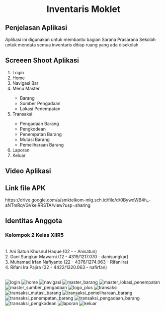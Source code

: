 # <h1 align="center">Inventaris Moklet </h1>

<h2> Penjelasan Aplikasi </h2>

<p>Aplikasi ini digunakan untuk membantu bagian Sarana Prasarana Sekolah untuk mendata semua inventaris ditiap ruang yang ada disekolah</p>

<h2> Screeen Shoot Aplikasi </h2>
<ol>
<li>Login</li>

<li>Home</li>

<li>Navigasi Bar</li>

<li>Menu Master</li>
<ul>
<li>Barang</li>
<li>Sumber Pengadaan</li>
<li>Lokasi Penempatan</li>
</ul>

<li>Transaksi</li>
<ul>
<li>Pengadaan Barang</li>
<li>Pengkodean</li>
<li>Penempatan Barang</li>
<li>Mutasi Barang</li>
<li>Pemeliharaan Barang</li>
</ul>
<li>Laporan</li>

<li>Keluar</li>

</ol>

<h2>Video Aplikasi</h2>

<h2>Link file APK</h2>
https://drive.google.com/a/smktelkom-mlg.sch.id/file/d/0BywoWB4h_-aNTmRqVGVkelRRSTA/view?usp=sharing

<h2>Identitas Anggota</h2>
<h3>Kelompok 2 Kelas XIIR5</h3><br>
1. Ani Satun Khusnul Haque  (02 -  - Anisatun) <br>
2. Dani Sungkar Mawarni     (12 - 4319/1217.070 - danisungkar) <br>
3. Muhamad Irfan Nafiyanto  (22 - 4376/1274.063 - Rifaniira)<br>
4. Rifani Ira Pajira        (32 - 4422/1320.063 - nafirfan)<br>
<br>
</p>

![login](https://cloud.githubusercontent.com/assets/15699473/20464084/6325dbe0-af73-11e6-9da4-fa0b141f3ed2.png)
![home](https://cloud.githubusercontent.com/assets/15699473/20464349/67b2789e-af78-11e6-83f3-4fa750cac9c6.png)
![navigasi](https://cloud.githubusercontent.com/assets/15699473/20464342/6774b964-af78-11e6-86d5-e90034268843.png)
![master_barang](https://cloud.githubusercontent.com/assets/15699473/20464340/676d396e-af78-11e6-87fb-103e8d8bd2cd.png)
![master_lokasi_penempatan](https://cloud.githubusercontent.com/assets/15699473/20464339/676cd9c4-af78-11e6-8727-b9b21d6a422b.png)
![master_sumber_pengadaan](https://cloud.githubusercontent.com/assets/15699473/20464341/6774713e-af78-11e6-8091-a04fb9da3f31.png)
![logo_plus](https://cloud.githubusercontent.com/assets/15699473/20464353/67dc976e-af78-11e6-967b-dc254100ddfe.PNG)
![transaksi](https://cloud.githubusercontent.com/assets/15699473/20464343/6778e7dc-af78-11e6-9ddc-397831b72fcf.png)
![transaksi_mutasi_barang](https://cloud.githubusercontent.com/assets/15699473/20464344/67806160-af78-11e6-8b11-257430106cff.png)
![transaksi_pemeliharaan_barang](https://cloud.githubusercontent.com/assets/15699473/20464345/679d42e4-af78-11e6-8fd4-861653e449c3.png)
![transaksi_penempatan_barang](https://cloud.githubusercontent.com/assets/15699473/20464346/67a40ca0-af78-11e6-88e2-755481cfd292.png)
![transaksi_pengadaan_barang](https://cloud.githubusercontent.com/assets/15699473/20464347/67a930ae-af78-11e6-8d21-f2924876301e.png)
![transaksi_pengkodean](https://cloud.githubusercontent.com/assets/15699473/20464348/67ac601c-af78-11e6-95fb-7fb5d70325d0.png)
![laporan](https://cloud.githubusercontent.com/assets/15699473/20464351/67cec648-af78-11e6-85eb-6e181fd226bf.png)
![keluar](https://cloud.githubusercontent.com/assets/15699473/20464350/67c1f97c-af78-11e6-88ff-0d4d1aa2f0d4.png)
